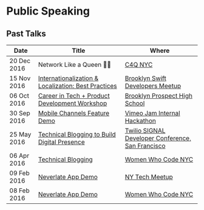 # Public Speaking

## Past Talks

| Date        | Title | Where |
| ----------- | ----- | ----- |
| 20 Dec 2016 | Network Like a Queen 💁🏻 | [C4Q NYC][14]
| 15 Nov 2016 | [Internationalization & Localization: Best Practices][12] | [Brooklyn Swift Developers Meetup][13]
| 06 Oct 2016 | [Career in Tech + Product Development Workshop][10] | [Brooklyn Prospect High School][11] |
| 30 Sep 2016 | [Mobile Channels Feature Demo][8] | [Vimeo Jam Internal Hackathon][9]
| 25 May 2016 | [Technical Blogging to Build Digital Presence][6] | [Twilio SIGNAL Developer Conference, San Francisco][7]
| 06 Apr 2016 | [Technical Blogging][4] | [Women Who Code NYC][5]
| 09 Feb 2016 | [Neverlate App Demo][2] | [NY Tech Meetup][3]
| 08 Feb 2016 | [Neverlate App Demo][0] | [Women Who Code NYC][1]

[0]: https://speakerdeck.com/ayunav/ayuna-vogel-lightning-talk-and-demo-at-the-women-who-code-nyc-meetup
[1]: http://www.meetup.com/WomenWhoCodeNYC/events/227232687/
[2]: https://vimeo.com/155126592#t=1h21m51s
[3]: http://www.meetup.com/ny-tech/events/226570627/
[4]: http://slides.com/avog/techblog#/
[5]: http://www.meetup.com/WomenWhoCodeNYC/events/229477435/
[6]: https://speakerdeck.com/ayunav/technical-blogging
[7]: https://www.twilio.com/signal/schedule/4EbIvGdoakGkYWcckMygQK/technical-blogging-to-build-your-digital-presence
[8]: https://vimeo.com/191753749
[9]: https://vimeo.com
[10]: https://drive.google.com/file/d/0B9t_27Qd6AGsUVZsVkhLbXZuaTg/view?usp=sharing
[11]: www.brooklynprospect.org
[12]: https://github.com/ayunav/PublicSpeaking/blob/master/BrooklynSwiftLocalization20161115/L10N_Bklyn_Swift.md
[13]: https://www.meetup.com/Brooklyn-Swift-Developers/events/235308887/
[14]: http://www.c4q.nyc/accesscode
